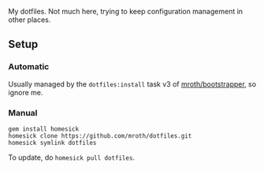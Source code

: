 My dotfiles.  Not much here, trying to keep configuration management in other places.

## Setup
### Automatic
Usually managed by the `dotfiles:install` task v3 of [mroth/bootstrapper](http://github.com/mroth/bootstrapper), so ignore me.

### Manual

    gem install homesick
    homesick clone https://github.com/mroth/dotfiles.git
    homesick symlink dotfiles

To update, do `homesick pull dotfiles`.
